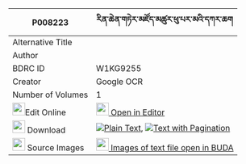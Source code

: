 |P008223|རིན་ཆེན་གཏེར་མཛོད་མཚུར་ཕུ་པར་མའི་དཀར་ཆག 
| --- | --- 
|Alternative Title |
|Author | 
|BDRC ID | W1KG9255
|Creator | Google OCR
|Number of Volumes| 1
|<img width="25" src="https://img.icons8.com/color/25/000000/edit-property.png">Edit Online| [<img width="25" src="https://avatars.githubusercontent.com/u/45091458?s=200&v=4"> Open in Editor](http://editor.openpecha.org/P008223)
|<img width="25" src="https://img.icons8.com/fluent/48/000000/download-2.png"/>  Download | [![](https://img.icons8.com/color/20/000000/txt.png)Plain Text](https://github.com/Openpecha/P008223/releases/download/v1/rinchen_terdzo_tsurpu_parma_i__plain_P008223.zip), [![](https://img.icons8.com/color/20/000000/txt.png)Text with Pagination](https://github.com/Openpecha/P008223/releases/download/v1/rinchen_terdzo_tsurpu_parma_i__pages_P008223.zip)
|<img width="25" src="https://img.icons8.com/plasticine/100/000000/pictures-folder.png"/>  Source Images | [<img width="25" src="https://library.bdrc.io/icons/BUDA-small.svg"> Images of text file open in BUDA](https://library.bdrc.io/show/bdr:W1KG9255)